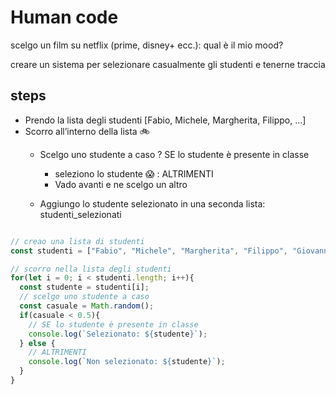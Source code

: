 # Human code

scelgo un film su netflix (prime, disney+ ecc.): qual è il mio mood?

creare un sistema per selezionare casualmente gli studenti e tenerne traccia

## steps

- Prendo la lista degli studenti [Fabio, Michele, Margherita, Filippo, ...]
- Scorro all’interno della lista 🚲
  - Scelgo uno studente a caso
  ? SE lo studente è presente in classe
    - seleziono lo studente 😱
  : ALTRIMENTI
    - Vado avanti e ne scelgo un altro

  - Aggiungo lo studente selezionato in una seconda lista: studenti_selezionati




```js

// creao una lista di studenti 
const studenti = ["Fabio", "Michele", "Margherita", "Filippo", "Giovanni", "Sara", "Luca", "Anna"];

// scorro nella lista degli studenti 
for(let i = 0; i < studenti.length; i++){
  const studente = studenti[i];
  // scelgo uno studente a caso
  const casuale = Math.random();
  if(casuale < 0.5){
    // SE lo studente è presente in classe
    console.log(`Selezionato: ${studente}`);
  } else {
    // ALTRIMENTI
    console.log(`Non selezionato: ${studente}`);
  }
}


```
